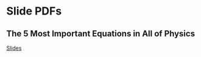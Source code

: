 # Slide PDFs

## The 5 Most Important Equations in All of Physics

[Slides](Slides/2021-01__SPR__5_eqs.pdf)
